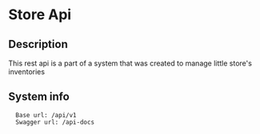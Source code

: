 <p align='center'>
  <h1>Store Api</h1>
</p>

## Description
<p>This rest api is a part of a system that was created to manage little store's inventories</p>

## System info

```
  Base url: /api/v1
  Swagger url: /api-docs
```
